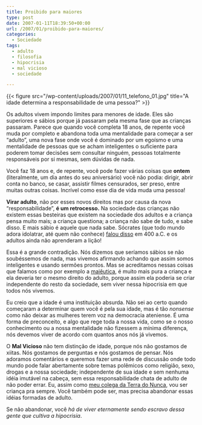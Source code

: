 ```yaml
---
title: Proibido para maiores
type: post
date: 2007-01-11T18:39:50+00:00
url: /2007/01/proibido-para-maiores/
categories:
  - Sociedade
tags:
  - adulto
  - filosofia
  - hipocrisia
  - mal vicioso
  - sociedade

---
```

{{< figure src="/wp-content/uploads/2007/01/11_telefono_01.jpg" title="A idade determina a responsabilidade de uma pessoa?" >}}

Os adultos vivem impondo limites para menores de idade. Eles são superiores e sábios porque já passaram pela mesma fase que as crianças passaram. Parece que quando você completa 18 anos, de repente você muda por completo e abandona toda uma mentalidade para começar a ser “adulto”, uma nova fase onde você é dominado por um egoísmo e uma mentalidade de pessoas que se acham inteligentes o suficiente para poderem tomar decisões sem consultar ninguém, pessoas totalmente responsáveis por si mesmas, sem dúvidas de nada.

Você faz 18 anos e, de repente, você pode fazer várias coisas que **ontem** (literalmente, um dia antes do seu aniversário) você não podia: dirigir, abrir conta no banco, se casar, assistir filmes censurados, ser preso, entre muitas outras coisas. Incrível como esse dia de vida muda uma pessoa!

**Virar adulto**, não por esses novos direitos mas por causa da nova “responsabilidade”, **é um retrocesso.** Na sociedade das crianças não existem essas besteiras que existem na sociedade dos adultos e a criança pensa muito mais; a criança questiona; a criança não sabe de tudo, e sabe disso. E mais sábio é aquele que nada sabe. Sócrates (que todo mundo adora idolatrar, até quem não conhece) [falou disso][1] em 400 a.C. e os adultos ainda não aprenderam a lição!

Essa é a grande contradição. Nós dizemos que seríamos sábios se não soubéssemos de nada, mas vivemos afirmando achando que assim somos inteligentes e usando sermões prontos. Mas se acreditamos nessas coisas que falamos como por exemplo a [maiêutica][1], é muito mais pura a criança e ela deveria ter o mesmo direito do adulto, porque assim ela poderia se criar independente do resto da sociedade, sem viver nessa hipocrisia em que todos nós vivemos.

Eu creio que a idade é uma instituição absurda. Não sei ao certo quando começaram a determinar quem você é pela sua idade, mas é tão _nonsense_ como não deixar as mulheres terem voz na democracia ateniense. É uma forma de preconceito, e algo que rege toda a nossa vida, como se o nosso conhecimento ou a nossa mentalidade não fizessem a mínima diferença, nós devemos viver de acordo com quantos anos nós já vivemos.

O **Mal Vicioso** não tem distinção de idade, porque nós não gostamos de xiitas. Nós gostamos de perguntas e nós gostamos de pensar. Nós adoramos comentários e queremos fazer uma rede de discussão onde todo mundo pode falar abertamente sobre temas polêmicos como religião, sexo, drogas e a nossa sociedade; independente de sua idade e sem nenhuma idéia imutável na cabeça, sem essa responsabilidade chata de adulto de não poder errar. Eu, assim como [meu colega da Terra do Nunca][2], vou ser criança pra sempre. Você também pode ser, mas precisa abandonar essas idéias formadas de adulto.

Se não abandonar, você _há de viver eternamente sendo escravo dessa gente que cultiva a hipocrisia_.

 [1]: /2006/12/maieutica/
 [2]: http://pt.wikipedia.org/wiki/Peter_Pan

